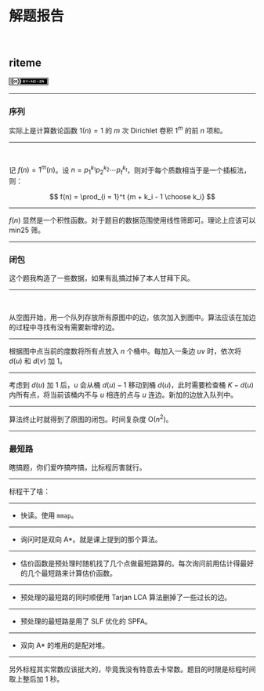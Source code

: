 # 解题报告

<br>

## riteme

<img alt="Creative Commons License" class="cc" src="assets/cc4-by-nc-sa.png">

***

### 序列

实际上是计算数论函数 $1(n) = 1$ 的 $m$ 次 Dirichlet 卷积 $1^m$ 的前 $n$ 项和。

---

<br>

记 $f(n) = 1^m(n)$。设 $n = p_1^{k_1}p_2^{k_2}\cdots p_t^{k_t}$，则对于每个质数相当于是一个插板法，则：

$$
f(n) = \prod_{i = 1}^t {m + k_i - 1 \choose k_i}
$$

---

$f(n)$ 显然是一个积性函数。对于题目的数据范围使用线性筛即可。理论上应该可以 min25 筛。

***

### 闭包

这个题我构造了一些数据，如果有乱搞过掉了本人甘拜下风。

---

<br>

从空图开始，用一个队列存放所有原图中的边，依次加入到图中。算法应该在加边的过程中寻找有没有需要新增的边。

---

根据图中点当前的度数将所有点放入 $n$ 个桶中。每加入一条边 $uv$ 时，依次将 $d(u)$ 和 $d(v)$ 加 $1$。

---

考虑到 $d(u)$ 加 $1$ 后，$u$ 会从桶 $d(u) - 1$ 移动到桶 $d(u)$，此时需要检查桶 $K - d(u)$ 内所有点，将当前该桶内不与 $u$ 相连的点与 $u$ 连边。新加的边放入队列中。

---

算法终止时就得到了原图的闭包。时间复杂度 $\mathrm O(n^2)$。

***

### 最短路

瞎搞题，你们爱咋搞咋搞，比标程厉害就行。

---

标程干了啥：

---

* 快读。使用 `mmap`。
---
* 询问时是双向 A\*。就是课上提到的那个算法。
---
* 估价函数是预处理时随机找了几个点做最短路算的。每次询问前用估计得最好的几个最短路来计算估价函数。
---
* 预处理的最短路的同时顺便用 Tarjan LCA 算法删掉了一些过长的边。
---
* 预处理的最短路是用了 SLF 优化的 SPFA。
---
* 双向 A\* 的堆用的是配对堆。

---

另外标程其实常数应该挺大的，毕竟我没有特意去卡常数。题目的时限是标程时间取上整后加 $1$ 秒。